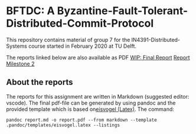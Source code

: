 # BFTDC: A Byzantine-Fault-Tolerant-Distributed-Commit-Protocol

This repository contains material of group 7 for the IN4391-Distributed-Systems course started in February 2020 at TU Delft.

The reports linked below are also available as PDF
[WIP: Final Report](docs/report.md)
[Report Milestone 2](docs/report2ndMilestone.md)

## About the reports

The reports for this assignment are written in Markdown (suggested editor: vscode). The final pdf-file can be generated by using pandoc and the provided template which is based on[eisvogel (Latex)](https://github.com/Wandmalfarbe/pandoc-latex-template). The command:

    pandoc report.md -o report.pdf --from markdown --template .pandoc/templates/eisvogel.latex --listings
